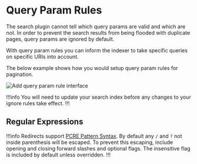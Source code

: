 # Query Param Rules

The search plugin cannot tell which query params are valid and which are
not. In order to prevent the search results from being flooded with duplicate
pages, query params are ignored by default.

With query param rules you can inform the indexer to take specific queries
on specific URIs into account.

The below example shows how you would setup query param rules for pagination.

<img src="https://xorb.dev/content/add-query-param-rule.png" alt="Add query param rule interface">

!!!info You will need to update your search index before any changes to your
ignore rules take effect. !!!

## Regular Expressions

!!!info Redirects support [PCRE Pattern Syntax](https://www.php.net/manual/en/reference.pcre.pattern.syntax.php).
By default any `/` and `?` not inside parenthesis will be escaped. To prevent
this escaping, include opening and closing forward slashes and optional flags.
The insensitive flag is included by default unless overridden. !!!
